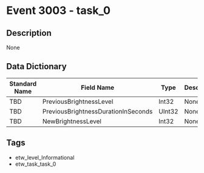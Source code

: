 # Event 3003 - task_0

## Description
None

## Data Dictionary
|Standard Name|Field Name|Type|Description|Sample Value|
|---|---|---|---|---|
|TBD|PreviousBrightnessLevel|Int32|None|`None`|
|TBD|PreviousBrightnessDurationInSeconds|UInt32|None|`None`|
|TBD|NewBrightnessLevel|Int32|None|`None`|

## Tags
* etw_level_Informational
* etw_task_task_0